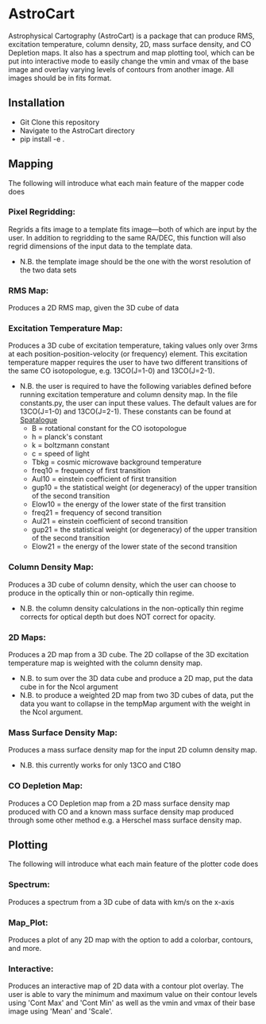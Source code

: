 # AstroCart
Astrophysical Cartography (AstroCart) is a package that can produce RMS, excitation temperature, column density, 2D, mass surface density, and CO Depletion maps. It also has a spectrum and map plotting tool, which can be put into interactive mode to easily change the vmin and vmax of the base image and overlay varying levels of contours from another image. All images should be in fits format. 

## Installation
- Git Clone this repository
- Navigate to the AstroCart directory
- pip install -e . 

## Mapping
The following will introduce what each main feature of the mapper code does 

### Pixel Regridding:
Regrids a fits image to a template fits image—both of which are input by the user. In addition to regridding to the same RA/DEC, this function will also regrid dimensions of the input data to the template data.
- N.B. the template image should be the one with the worst resolution of the two data sets

### RMS Map: 
Produces a 2D RMS map, given the 3D cube of data

### Excitation Temperature Map: 
Produces a 3D cube of excitation temperature, taking values only over 3rms at each position-position-velocity (or frequency) element. This excitation temperature mapper requires the user to have two different transitions of the same CO isotopologue, e.g. 13CO(J=1-0) and 13CO(J=2-1). 
- N.B. the user is required to have the following variables defined before running excitation temperature and column density map. In the file constants.py, the user can input these values. The default values are for 13CO(J=1-0) and 13CO(J=2-1). These constants can be found at [Spatalogue](https://splatalogue.online//) 
   - B = rotational constant for the CO isotopologue
   - h = planck's constant
   - k = boltzmann constant
   - c = speed of light
   - Tbkg = cosmic microwave background temperature
   - freq10 = frequency of first transition
   - Aul10  = einstein coefficient of first transition
   - gup10  = the statistical weight (or degeneracy) of the upper transition of the second transition
   - Elow10 = the energy of the lower state of the first transition
   - freq21 = frequency of second transition
   - Aul21  = einstein coefficient of second transition
   - gup21  = the statistical weight (or degeneracy) of the upper transition of the second transition
   - Elow21 = the energy of the lower state of the second transition

### Column Density Map:
Produces a 3D cube of column density, which the user can choose to produce in the optically thin or non-optically thin regime.
- N.B. the column density calculations in the non-optically thin regime corrects for optical depth but does NOT correct for opacity.  

### 2D Maps:
Produces a 2D map from a 3D cube. The 2D collapse of the 3D excitation temperature map is weighted with the column density map.
- N.B. to sum over the 3D data cube and produce a 2D map, put the data cube in for the Ncol argument
- N.B. to produce a weighted 2D map from two 3D cubes of data, put the data you want to collapse in the tempMap argument with the weight in the Ncol argument. 

### Mass Surface Density Map:
Produces a mass surface density map for the input 2D column density map. 
- N.B. this currently works for only 13CO and C18O

### CO Depletion Map:
Produces a CO Depletion map from a 2D mass surface density map produced with CO and a known mass surface density map produced through some other method e.g. a Herschel mass surface density map.



## Plotting
The following will introduce what each main feature of the plotter code does 

### Spectrum:
Produces a spectrum from a 3D cube of data with km/s on the x-axis

### Map_Plot:
Produces a plot of any 2D map with the option to add a colorbar, contours, and more. 

### Interactive:
Produces an interactive map of 2D data with a contour plot overlay. The user is able to vary the minimum and maximum value on their contour levels using 'Cont Max' and 'Cont Min' as well as the vmin and vmax of their base image using 'Mean' and 'Scale'.





